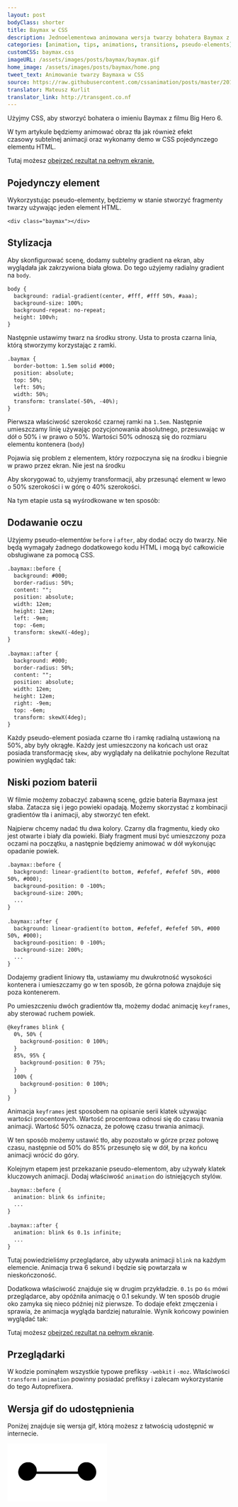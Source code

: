 ```yaml
---
layout: post
bodyClass: shorter
title: Baymax w CSS
description: Jednoelementowa animowana wersja twarzy bohatera Baymax z filmu Big Hero 6.
categories: [animation, tips, animations, transitions, pseudo-elements]
customCSS: baymax.css
imageURL: /assets/images/posts/baymax/baymax.gif
home_image: /assets/images/posts/baymax/home.png
tweet_text: Animowanie twarzy Baymaxa w CSS
source: https://raw.githubusercontent.com/cssanimation/posts/master/2015-02-18-baymax.md
translator: Mateusz Kurlit
translator_link: http://transgent.co.nf
---
```


Użyjmy CSS, aby stworzyć bohatera o imieniu Baymax z filmu Big Hero 6.

W tym artykule będziemy animować obraz tła jak r&oacute;wnież efekt czasowy&nbsp;subtelnej animacji oraz wykonamy demo w CSS&nbsp;pojedynczego elementu HTML.

<section class="demo-container baymax-container"><a href="http://codepen.io/donovanh/full/ZYaMjw/" class="baymax"></a></section>

Tutaj możesz [obejrzeć rezultat na pełnym ekranie.](http://codepen.io/donovanh/full/ZYaMjw/)

## Pojedynczy element

Wykorzystując pseudo-elementy, będziemy w stanie stworzyć fragmenty twarzy używając jeden element HTML. 
 
    <div class="baymax"></div>

## Stylizacja

Aby skonfigurować scenę, dodamy subtelny gradient na ekran, aby wyglądała jak zakrzywiona biała głowa. Do tego użyjemy radialny gradient na `body`.
 
    body {
      background: radial-gradient(center, #fff, #fff 50%, #aaa);
      background-size: 100%;
      background-repeat: no-repeat;
      height: 100vh;
    }

Następnie ustawimy twarz na środku strony. Usta to prosta czarna linia, kt&oacute;rą stworzymy korzystając z ramki.
 
    .baymax {
      border-bottom: 1.5em solid #000;
      position: absolute;
      top: 50%;
      left: 50%;
      width: 50%;
      transform: translate(-50%, -40%);
    }

Pierwsza właściwość szerokość czarnej ramki na `1.5em`. Następnie umieszczamy linię używając pozycjonowania absolutnego, przesuwając w d&oacute;ł o 50% i w prawo o 50%. Wartości 50% odnoszą się do rozmiaru elementu kontenera (`body`)

Pojawia się problem z elementem, kt&oacute;ry rozpoczyna się na środku i biegnie w prawo przez ekran. Nie jest na środku

Aby skorygować to, użyjemy transformacji, aby przesunąć element w lewo o 50% szerokości i w g&oacute;rę o 40% szerokości.

Na tym etapie usta są wyśrodkowane w ten spos&oacute;b:

<section class="demo-container baymax-container"><span class="baymax no-pseudo-elements"></span></section>

## Dodawanie oczu

Użyjemy pseudo-element&oacute;w `before` i `after`, aby dodać oczy do twarzy. Nie będą wymagały żadnego dodatkowego kodu HTML i mogą być całkowicie obsługiwane za pomocą CSS.
 
    .baymax::before {
      background: #000;
      border-radius: 50%;
      content: "";
      position: absolute;
      width: 12em;
      height: 12em;
      left: -9em;
      top: -6em;
      transform: skewX(-4deg);
    }

    .baymax::after {
      background: #000;
      border-radius: 50%;
      content: "";
      position: absolute;
      width: 12em;
      height: 12em;
      right: -9em;
      top: -6em;
      transform: skewX(4deg);
    }

Każdy pseudo-element posiada czarne tło i ramkę radialną ustawioną na 50%, aby były okrągłe. Każdy jest umieszczony na końcach ust oraz posiada transformację `skew`, aby wyglądały na delikatnie pochylone Rezultat powinien wyglądać tak:

<section class="demo-container baymax-container"><span class="baymax no-animation"></span></section>

## Niski poziom baterii

W filmie możemy zobaczyć zabawną scenę, gdzie bateria Baymaxa jest słaba. Zatacza się i jego powieki opadają. Możemy skorzystać z kombinacji gradient&oacute;w tła i animacji, aby stworzyć ten efekt.

Najpierw chcemy nadać tłu dwa kolory. Czarny dla fragmentu, kiedy oko jest otwarte i biały dla powieki. Biały fragment musi być umieszczony poza oczami na początku, a następnie będziemy animować w d&oacute;ł wykonując opadanie powiek.
 
    .baymax::before {
      background: linear-gradient(to bottom, #efefef, #efefef 50%, #000 50%, #000);
      background-position: 0 -100%;
      background-size: 200%;
      ...
    }

    .baymax::after {
      background: linear-gradient(to bottom, #efefef, #efefef 50%, #000 50%, #000);
      background-position: 0 -100%;
      background-size: 200%;
      ...
    }

Dodajemy gradient liniowy tła, ustawiamy mu dwukrotność wysokości kontenera i umieszczamy go w ten spos&oacute;b, że g&oacute;rna połowa znajduje się poza kontenerem.

Po umieszczeniu dw&oacute;ch gradient&oacute;w tła, możemy dodać animację `keyframes`, aby sterować ruchem powiek.
 
    @keyframes blink {
      0%, 50% {
        background-position: 0 100%;
      }
      85%, 95% {
        background-position: 0 75%;
      }
      100% {
        background-position: 0 100%;
      }
    }

Animacja `keyframes` jest sposobem na opisanie serii klatek używając wartości procentowych. Wartość procentowa odnosi się do czasu trwania animacji. Wartość 50% oznacza, że połowę czasu trwania animacji.

W ten spos&oacute;b możemy ustawić tło, aby pozostało w g&oacute;rze przez połowę czasu, następnie od 50% do 85% przesunęło się w d&oacute;ł, by na końcu animacji wr&oacute;cić do g&oacute;ry.

Kolejnym etapem jest przekazanie pseudo-elementom, aby używały klatek kluczowych animacji. Dodaj właściwość `animation` do istniejących styl&oacute;w.
 
    .baymax::before {
      animation: blink 6s infinite;
      ...
    }

    .baymax::after {
      animation: blink 6s 0.1s infinite;
      ...
    }

Tutaj powiedzieliśmy przeglądarce, aby używała animacji `blink` na każdym elemencie. Animacja trwa 6 sekund i będzie się powtarzała w nieskończoność.

Dodatkowa właściwość znajduje się w drugim przykładzie. `0.1s` po `6s` m&oacute;wi przeglądarce, aby op&oacute;źniła animację o 0.1 sekundy. W ten spos&oacute;b drugie oko zamyka się nieco p&oacute;źniej niż pierwsze. To dodaje efekt zmęczenia i sprawia, że animacja wygląda bardziej naturalnie. Wynik końcowy powinien wyglądać tak:

<section class="demo-container baymax-container"><a href="http://codepen.io/donovanh/full/ZYaMjw/" class="baymax"></a></section>

Tutaj możesz&nbsp;[obejrzeć rezultat na pełnym ekranie](http://codepen.io/donovanh/full/ZYaMjw/).

## Przeglądarki

W kodzie pominąłem wszystkie typowe prefiksy `-webkit` i `-moz`. Właściwości `transform` i `animation` powinny posiadać prefiksy i zalecam wykorzystanie do tego Autoprefixera. 

## Wersja gif do udostępnienia

Poniżej znajduje się wersja gif, kt&oacute;rą możesz z łatwością udostępnić w internecie.

[<img src="/assets/images/posts/baymax/baymax.gif" style="max-width:225px" />](/assets/images/posts/baymax/baymax.gif)
